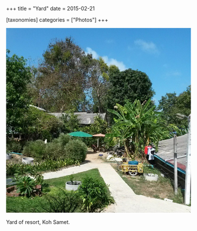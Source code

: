 +++
title = "Yard"
date = 2015-02-21

[taxonomies]
categories = ["Photos"]
+++

![Yard](yard.jpeg)

Yard of resort, Koh Samet.
